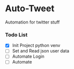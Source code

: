 # Auto-Tweet
Automation for twitter stuff

### Todo List
- [x] Init Project python venv
- [ ] Set and Read json user data
- [ ] Automate Login
- [ ] Automate  